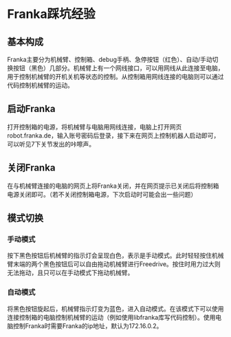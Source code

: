 # Franka踩坑经验

## 基本构成
Franka主要分为机械臂、控制箱、debug手柄、急停按钮（红色）、自动/手动切换按钮（黑色）几部分。机械臂上有一个网线接口，可以用网线从此连接至电脑，用于控制机械臂的开机关机等状态的控制。从控制箱用网线连接的电脑则可以通过代码控制机械臂的运动。

## 启动Franka
打开控制箱的电源，将机械臂与电脑用网线连接，电脑上打开网页 robot.franka.de，输入账号密码后登录，接下来在网页上控制机器人启动即可，可以听见7下关节发出的咔嚓声。

## 关闭Franka
在与机械臂连接的电脑的网页上将Franka关闭，并在网页提示已关闭后将控制箱电源关闭即可。（若不关闭控制箱电源，下次启动时可能会出一些问题）

## 模式切换

### 手动模式
按下黑色按钮后机械臂的指示灯会呈现白色，表示是手动模式。此时轻轻按住机械臂末端的两个黑色按钮后可以自由拖动机械臂进行Freedrive。按住时用力过大则无法拖动，且只可以在手动模式下拖动机械臂。

### 自动模式
将黑色按钮旋起后，机械臂指示灯变为蓝色，进入自动模式。在该模式下可以使用连接控制箱的电脑控制机械臂的运动（例如使用libfranka库写代码控制）。使用电脑控制Franka时需要Franka的ip地址，默认为172.16.0.2。

